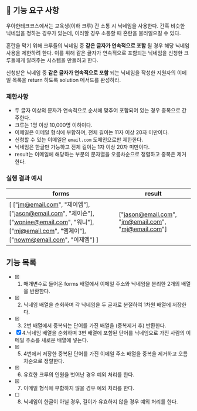 ## 🚀 기능 요구 사항

우아한테크코스에서는 교육생(이하 크루) 간 소통 시 닉네임을 사용한다. 간혹 비슷한 닉네임을 정하는 경우가 있는데, 이러할 경우 소통할 때 혼란을 불러일으킬 수 있다.

혼란을 막기 위해 크루들의 닉네임 중 **같은 글자가 연속적으로 포함** 될 경우 해당 닉네임 사용을 제한하려 한다. 이를 위해 같은 글자가 연속적으로 포함되는 닉네임을 신청한 크루들에게 알려주는 시스템을 만들려고 한다.

신청받은 닉네임 중 **같은 글자가 연속적으로 포함** 되는 닉네임을 작성한 지원자의 이메일 목록을 return 하도록 solution 메서드를 완성하라.

### 제한사항

- 두 글자 이상의 문자가 연속적으로 순서에 맞추어 포함되어 있는 경우 중복으로 간주한다.
- 크루는 1명 이상 10,000명 이하이다.
- 이메일은 이메일 형식에 부합하며, 전체 길이는 11자 이상 20자 미만이다.
- 신청할 수 있는 이메일은 `email.com` 도메인으로만 제한한다.
- 닉네임은 한글만 가능하고 전체 길이는 1자 이상 20자 미만이다.
- result는 이메일에 해당하는 부분의 문자열을 오름차순으로 정렬하고 중복은 제거한다.

### 실행 결과 예시

| forms                                                                                                                                                 | result                                              |
| ----------------------------------------------------------------------------------------------------------------------------------------------------- | --------------------------------------------------- |
| [ ["jm@email.com", "제이엠"], ["jason@email.com", "제이슨"], ["woniee@email.com", "워니"], ["mj@email.com", "엠제이"], ["nowm@email.com", "이제엠"] ] | ["jason@email.com", "jm@email.com", "mj@email.com"] |

## 기능 목록

- [x] 1. 매개변수로 들어온 forms 배열에서 이메일 주소와 닉네임을 분리한 2개의 배열을 반환한다.
- [x] 2. 닉네임 배열을 순회하며 각 닉네임을 두 글자로 분절하여 1차원 배열에 저장한다.
- [x] 3. 2번 배열에서 중복되는 단어를 가진 배열을 (중복제거 후) 반환한다.
- [x] 4.닉네임 배열을 순회하며 3번 배열에 포함된 단어를 닉네임으로 가진 사람의 이메일 주소를 새로운 배열에 넣는다.
- [x] 5. 4번에서 저장한 중복된 단어를 가진 이메일 주소 배열을 중복을 제거하고 오름차순으로 정렬한다.
- [x] 6. 유효한 크루의 인원을 벗어난 경우 예외 처리를 한다.
- [x] 7. 이메일 형식에 부합하지 않을 경우 예외 처리를 한다.
- [ ] 8. 닉네임이 한글이 아닐 경우, 길이가 유효하지 않을 경우 예외 처리를 한다.

